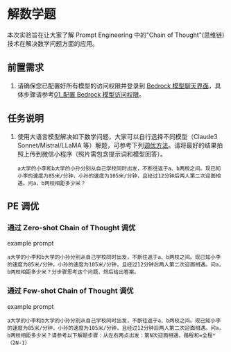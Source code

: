 # 解数学题

本次实验旨在让大家了解 Prompt Engineering 中的"Chain of Thought"(思维链)技术在解决数学问题方面的应用。

## 前置需求

1. 请确保您已配置好所有模型的访问权限并登录到 [Bedrock 模型聊天界面](https://us-east-1.console.aws.amazon.com/bedrock/home?region=us-east-1#/chat-playground)，具体步骤请参考[01\_配置 Bedrock 模型访问权限](../01_前置需求/01_配置Bedrock模型访问权限.md)。

## 任务说明

1. 使用大语言模型解决如下数学问题，大家可以自行选择不同模型（Claude3 Sonnet/Mistral/LLaMA 等）解题，可参考下列[调优方法](#pe调优-chain-of-thought)。请将最好的结果拍照上传到微信小程序（照片需包含提示词和模型回答）。

   ```
   a大学的小李和b大学的小孙分别从自己学校同时出发，不断往返于a、b两校之间。现已知小李的速度为85米/分钟，小孙的速度为105米/分钟，且经过12分钟后两人第二次迎面相遇。问a，b两校相距多少米？
   ```

## PE 调优

### 通过 Zero-shot Chain of Thought 调优

example prompt

```
a大学的小李和b大学的小孙分别从自己学校同时出发，不断往返于a、b两校之间。现已知小李的速度为85米/分钟，小孙的速度为105米/分钟，且经过12分钟后两人第二次迎面相遇。问a，b两校相距多少米？分步骤思考这个问题，然后给出答案。
```

### 通过 Few-shot Chain of Thought 调优

example prompt

```
a大学的小李和b大学的小孙分别从自己学校同时出发，不断往返于a、b两校之间。现已知小李的速度为85米/分钟，小孙的速度为105米/分钟，且经过12分钟后两人第二次迎面相遇。问a，b两校相距多少米？请参考以下解题步骤：从左右两点出发：第N次迎面相遇，路程和=全程*（2N-1）
```
